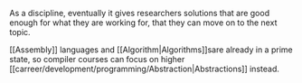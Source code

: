 As a discipline, eventually it gives researchers solutions that are good enough for what they are working for, that they can move on to the next topic.

[[Assembly]] languages and [[Algorithm|Algorithms]]sare already in a prime state, so compiler courses can focus on higher [[carreer/development/programming/Abstraction|Abstractions]] instead.
